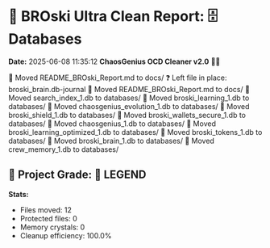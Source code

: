 # 🧹 BROski Ultra Clean Report: 🗄️ Databases
**Date:** 2025-06-08 11:35:12
**ChaosGenius OCD Cleaner v2.0** 🧠💜

📁 Moved README_BROski_Report.md to docs/
❓ Left file in place: broski_brain.db-journal
📁 Moved README_BROski_Report.md to docs/
📁 Moved search_index_1.db to databases/
📁 Moved broski_learning_1.db to databases/
📁 Moved chaosgenius_evolution_1.db to databases/
📁 Moved broski_shield_1.db to databases/
📁 Moved broski_wallets_secure_1.db to databases/
📁 Moved chaosgenius_1.db to databases/
📁 Moved broski_learning_optimized_1.db to databases/
📁 Moved broski_tokens_1.db to databases/
📁 Moved broski_brain_1.db to databases/
📁 Moved crew_memory_1.db to databases/

## 🧠 Project Grade: 💯 LEGEND
**Stats:**
- Files moved: 12
- Protected files: 0
- Memory crystals: 0
- Cleanup efficiency: 100.0%